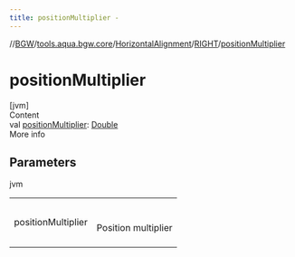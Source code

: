 ```yaml
---
title: positionMultiplier -
---
```

//[BGW](../../../../index.md)/[tools.aqua.bgw.core](../../index.md)/[HorizontalAlignment](../index.md)/[RIGHT](index.md)/[positionMultiplier](position-multiplier.md)



# positionMultiplier  
[jvm]  
Content  
val [positionMultiplier](position-multiplier.md): [Double](https://kotlinlang.org/api/latest/jvm/stdlib/kotlin/-double/index.html)  
More info  


## Parameters  
  
jvm  
  
| | |
|---|---|
| <a name="tools.aqua.bgw.core/HorizontalAlignment.RIGHT/positionMultiplier/#/PointingToDeclaration/"></a>positionMultiplier| <a name="tools.aqua.bgw.core/HorizontalAlignment.RIGHT/positionMultiplier/#/PointingToDeclaration/"></a><br><br>Position multiplier<br><br>|
  
  



